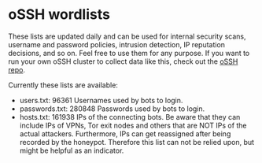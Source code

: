 # oSSH wordlists
These lists are updated daily and can be used for internal security scans, username and password policies, intrusion detection, IP reputation decisions, and so on. Feel free to use them for any purpose. If you want to run your own oSSH cluster to collect data like this, check out the [oSSH repo](https://github.com/toxyl/ossh).  

Currently these lists are available:  
- users.txt: 96361                                                                                                                                                                                                                                                                                                                                                                                                                                                                                                                    Usernames used by bots to login. 
- passwords.txt: 280848                                                                                                                                                                                                                                                                                                                                                                                                                                                                                                                    Passwords used by bots to login. 
- hosts.txt: 161938                                                                                                                                                                                                                                                                                                                                                                                                                                                                                                                    IPs of the connecting bots. Be aware that they can include IPs of VPNs, Tor exit nodes and others that are NOT IPs of the actual attackers. Furthermore, IPs can get reassigned after being recorded by the honeypot. Therefore this list can not be relied upon, but might be helpful as an indicator.
